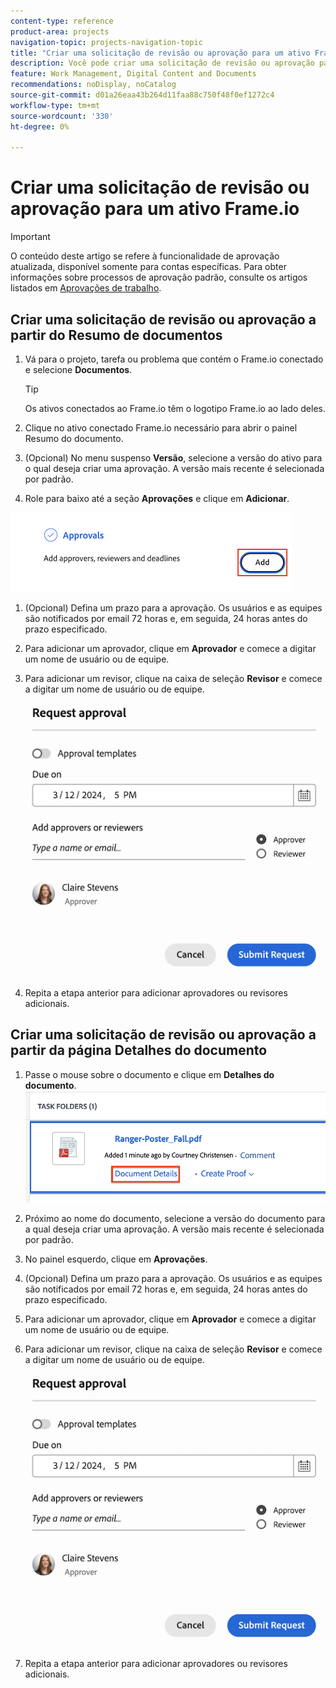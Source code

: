 ```yaml
---
content-type: reference
product-area: projects
navigation-topic: projects-navigation-topic
title: "Criar uma solicitação de revisão ou aprovação para um ativo Frame.io"
description: Você pode criar uma solicitação de revisão ou aprovação para ativos conectados ao Frame.io.
feature: Work Management, Digital Content and Documents
recommendations: noDisplay, noCatalog
source-git-commit: d01a26eaa43b264d11faa88c750f48f0ef1272c4
workflow-type: tm+mt
source-wordcount: '330'
ht-degree: 0%

---
```



# Criar uma solicitação de revisão ou aprovação para um ativo Frame.io

>[!IMPORTANT]
>
>O conteúdo deste artigo se refere à funcionalidade de aprovação atualizada, disponível somente para contas específicas. Para obter informações sobre processos de aprovação padrão, consulte os artigos listados em [Aprovações de trabalho](/help/quicksilver/review-and-approve-work/manage-approvals/manage-approvals.md).

<!--
## Access requirements

You must have the following access to perform the steps in this article:

<table style="table-layout:auto"> 
 <col> 
 <col> 
 <tbody> 
  <tr> 
   <td role="rowheader">Adobe Workfront plan*</td> 
   <td> <p>Any</p> </td> 
  </tr> 
  <tr> 
   <td role="rowheader">Adobe Workfront license*</td>  
   <td> <p>Review or higher</p> </td> 
  </tr> 
  <tr> 
   <td role="rowheader">Access level configurations*</td> 
   <td> <p>View or higher access to Projects, Tasks, Issues, Templates, Portfolios, Programs, Reports, Dashboards, and Calendars, Documents</p> <p>Note: If you still don't have access, ask your Workfront administrator if they set additional restrictions in your access level. For information on how a Workfront administrator can modify your access level, see <a href="/help/quicksilver/administration-and-setup/add-users/configure-and-grant-access/create-modify-access-levels.md" class="MCXref xref">Create or modify custom access levels</a>.</p> </td> 
  </tr>
  <tr> 
   <td role="rowheader">Object permissions</td> 
   <td> <p>Manage access to the object associated with the request access or approval </p> <p>For information on requesting additional access, see <a href="/help/quicksilver/workfront-basics/grant-and-request-access-to-objects/request-access.md" class="MCXref xref">Request access to objects </a>.</p> </td> 
  </tr> 
 </tbody> 
</table>

&#42;To find out what plan, license type, or access you have, contact your Workfront administrator.
-->

## Criar uma solicitação de revisão ou aprovação a partir do Resumo de documentos

1. Vá para o projeto, tarefa ou problema que contém o Frame.io conectado e selecione **Documentos**.

   >[!TIP]
   >
   >Os ativos conectados ao Frame.io têm o logotipo Frame.io ao lado deles.

1. Clique no ativo conectado Frame.io necessário para abrir o painel Resumo do documento.

1. (Opcional) No menu suspenso **Versão**, selecione a versão do ativo para o qual deseja criar uma aprovação. A versão mais recente é selecionada por padrão.

1. Role para baixo até a seção **Aprovações** e clique em **Adicionar**.

![](assets/doc-summary-add-approvers.png)

1. (Opcional) Defina um prazo para a aprovação. Os usuários e as equipes são notificados por email 72 horas e, em seguida, 24 horas antes do prazo especificado.

1. Para adicionar um aprovador, clique em **Aprovador** e comece a digitar um nome de usuário ou de equipe.

1. Para adicionar um revisor, clique na caixa de seleção **Revisor** e comece a digitar um nome de usuário ou de equipe.

   ![](assets/add-approver-and-deadline.png)

1. Repita a etapa anterior para adicionar aprovadores ou revisores adicionais.

## Criar uma solicitação de revisão ou aprovação a partir da página Detalhes do documento

1. Passe o mouse sobre o documento e clique em **Detalhes do documento**.
   ![](assets/doc-details.png)

1. Próximo ao nome do documento, selecione a versão do documento para a qual deseja criar uma aprovação. A versão mais recente é selecionada por padrão.

1. No painel esquerdo, clique em **Aprovações**.

1. (Opcional) Defina um prazo para a aprovação. Os usuários e as equipes são notificados por email 72 horas e, em seguida, 24 horas antes do prazo especificado.

1. Para adicionar um aprovador, clique em **Aprovador** e comece a digitar um nome de usuário ou de equipe.

1. Para adicionar um revisor, clique na caixa de seleção **Revisor** e comece a digitar um nome de usuário ou de equipe.

   ![](assets/add-approver-and-deadline.png)

1. Repita a etapa anterior para adicionar aprovadores ou revisores adicionais.



<!--
## Resubmit an approval on a new version

Document approval decisions are not automatically reset when you upload a new version. For example, if your document is approved with changes, the decision will show "changes" as the decision, even if you upload a new version with the specified changes. You can clear the decision on a new version if you manually resubmit the approval.

1. Go to the project, task, or issue that contains the document, then select **Documents**.
1. Find the document you need.

1. Scroll down to the **Approvals** section in the Summary, click the More icon, then click Resubmit.

   ![](assets/nwe-resubmit-approval-350x149.png)
-->
